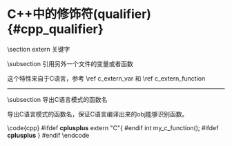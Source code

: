 C++中的修饰符(qualifier){#cpp_qualifier}
=====================================

\section extern 关键字

\subsection 引用另外一个文件的变量或者函数

这个特性来自于C语言，参考 \ref c_extern_var 和 \ref c_extern_function

<hr>
\subsection 导出C语言模式的函数名

导出C语言模式的函数名，保证C语言编译出来的obj能够识别函数。

\code{cpp}
#ifdef __cplusplus__
extern "C"{
#endif
int my_c_function();
#ifdef __cplusplus__
}
#endif
\endcode